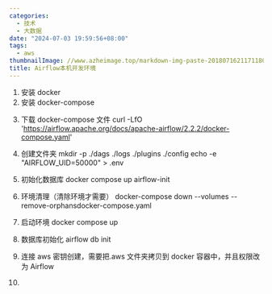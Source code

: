 ```yaml
---
categories:
  - 技术
  - 大数据
date: "2024-07-03 19:59:56+08:00"
tags:
  - aws
thumbnailImage: //www.azheimage.top/markdown-img-paste-20180716211711809.png
title: Airflow本机开发环境
---
```


1. 安装 docker
2. 安装 docker-compose
<!--more-->
3. 下载 docker-compose 文件
   curl -LfO 'https://airflow.apache.org/docs/apache-airflow/2.2.2/docker-compose.yaml'
4. 创建文件夹
   mkdir -p ./dags ./logs ./plugins ./config
   echo -e "AIRFLOW_UID=50000" > .env
5. 初始化数据库
   docker compose up airflow-init
6. 环境清理（清除环境才需要）
   docker-compose down --volumes --remove-orphansdocker-compose.yaml
7. 启动环境
   docker compose up
8. 数据库初始化
   airflow db init
9. 连接 aws 密钥创建，需要把.aws 文件夹拷贝到 docker 容器中，并且权限改为 Airflow

10.
